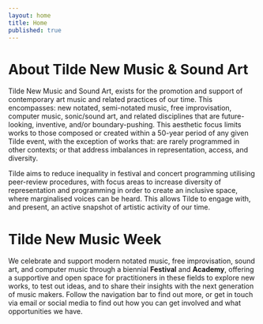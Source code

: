 ```yaml
---
layout: home
title: Home
published: true
---
```

# About Tilde New Music & Sound Art
Tilde New Music and Sound Art, exists for the promotion and support of contemporary art music and related practices of our time. This encompasses: new notated, semi-notated music, free improvisation, computer music, sonic/sound art, and related disciplines that are future-looking, inventive, and/or boundary-pushing. This aesthetic focus limits works to those composed or created within a 50-year period of any given Tilde event, with the exception of works that: are rarely programmed in other contexts; or that address imbalances in representation, access, and diversity. 

Tilde aims to reduce inequality in festival and concert programming utilising peer-review procedures, with focus areas to increase diversity of representation and programming in order to create an inclusive space, where marginalised voices can be heard. This allows Tilde to engage with, and present, an active snapshot of artistic activity of our time.

# Tilde New Music Week
We celebrate and support modern notated music, free improvisation, sound art, and computer music through a biennial **Festival** and **Academy**, offering a supportive and open space for practitioners in these fields to explore new works, to test out ideas, and to share their insights with the next generation of music makers. Follow the navigation bar to find out more, or get in touch via email or social media to find out how you can get involved and what opportunities we have.



